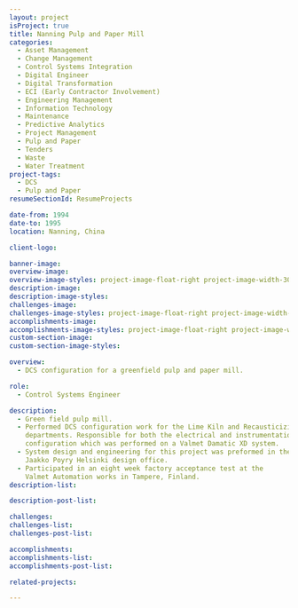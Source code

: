 ```yaml
---
layout: project
isProject: true
title: Nanning Pulp and Paper Mill
categories:
  - Asset Management
  - Change Management
  - Control Systems Integration
  - Digital Engineer
  - Digital Transformation
  - ECI (Early Contractor Involvement)
  - Engineering Management
  - Information Technology
  - Maintenance
  - Predictive Analytics
  - Project Management
  - Pulp and Paper
  - Tenders
  - Waste
  - Water Treatment
project-tags:
  - DCS
  - Pulp and Paper
resumeSectionId: ResumeProjects

date-from: 1994
date-to: 1995
location: Nanning, China

client-logo:

banner-image:
overview-image:
overview-image-styles: project-image-float-right project-image-width-30
description-image:
description-image-styles:
challenges-image:
challenges-image-styles: project-image-float-right project-image-width-40
accomplishments-image:
accomplishments-image-styles: project-image-float-right project-image-width-40
custom-section-image:
custom-section-image-styles:

overview:
  - DCS configuration for a greenfield pulp and paper mill.

role:
  - Control Systems Engineer

description:
  - Green field pulp mill.
  - Performed DCS configuration work for the Lime Kiln and Recausticizing
    departments. Responsible for both the electrical and instrumentation
    configuration which was performed on a Valmet Damatic XD system.
  - System design and engineering for this project was preformed in the
    Jaakko Poyry Helsinki design office.
  - Participated in an eight week factory acceptance test at the
    Valmet Automation works in Tampere, Finland.
description-list:

description-post-list:

challenges:
challenges-list:    
challenges-post-list:    

accomplishments:
accomplishments-list:    
accomplishments-post-list:    

related-projects:

---
```

